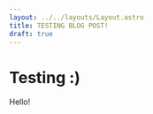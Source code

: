 ```yaml
---
layout: ../../layouts/Layout.astro
title: TESTING BLOG POST!
draft: true
---
```

# Testing :)
Hello!